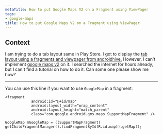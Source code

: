 ```yaml
---
metaTitle: How to put Google Maps V2 on a Fragment using ViewPager
tags:
- google-maps
title: How to put Google Maps V2 on a Fragment using ViewPager
---
```


## Context

I am trying to do a tab layout same in Play Store. I got to display the [tab layout using a fragments and viewpager from androidhive.](http://www.androidhive.info/2013/10/android-tab-layout-with-swipeable-views-1/) However, I can't implement [google maps v2](http://wptrafficanalyzer.in/blog/driving-distance-and-travel-time-duration-between-two-locations-in-google-map-android-api-v2/) on it. I searched the internet for hours already, but I can't find a tutorial on how to do it. Can some one please show me how?



---

You can use this line if you want to use `GoogleMap` in a fragment:



```
<fragment
            android:id="@+id/map"
            android:layout_width="wrap_content"
            android:layout_height="match_parent"
            class="com.google.android.gms.maps.SupportMapFragment" />

```



```
GoogleMap mGoogleMap = ((SupportMapFragment) getChildFragmentManager().findFragmentById(R.id.map)).getMap();

```


